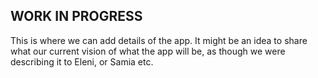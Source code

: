 ## WORK IN PROGRESS ##

This is where we can add details of the app. It might be an idea to share what our current vision of what the app will be, as though we were describing it to Eleni, or Samia etc.
